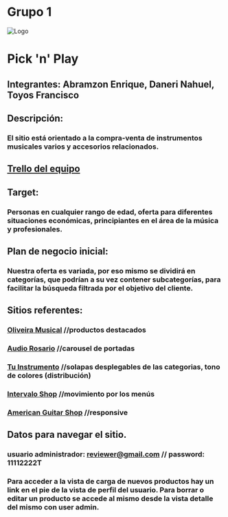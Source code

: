 # Grupo 1
![Logo](https://user-images.githubusercontent.com/61567182/79498247-5a80cd00-7fff-11ea-88c7-0279911f1585.png)
# Pick 'n' Play
## Integrantes: Abramzon Enrique, Daneri Nahuel, Toyos Francisco
## Descripción:
### El sitio está orientado a la compra-venta de instrumentos musicales varios y accesorios relacionados.
## [Trello del equipo](https://trello.com/b/2bdNFARD/)

## Target:
### Personas en cualquier rango de edad, oferta para diferentes situaciones económicas, principiantes en el área de la música y profesionales.
## Plan de negocio inicial:
### Nuestra oferta es variada, por eso mismo se dividirá en categorías, que podrían a su vez contener subcategorías, para facilitar la búsqueda filtrada por el objetivo del cliente.

## Sitios referentes:
### [Oliveira Musical](https://www.olimusic.com/) //productos destacados
### [Audio Rosario](https://www.audiorosario.com.ar/) //carousel de portadas
### [Tu Instrumento](http://tu-instrumento.com.ar/) //solapas desplegables de las categorias, tono de colores (distribución)
### [Intervalo Shop](https://www.intervaloshop.com/) //movimiento por los menús
### [American Guitar Shop](https://guitar-shop.de/) //responsive

## Datos para navegar el sitio.
### usuario administrador: reviewer@gmail.com  // password: 11112222T
### Para acceder a la vista de carga de nuevos productos hay un link en el  pie de la vista de perfil del usuario. Para borrar o editar un producto se accede al mismo desde la vista detalle del mismo con user admin.
